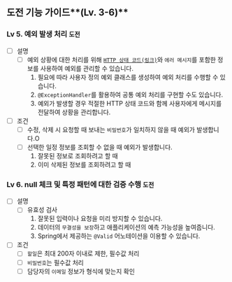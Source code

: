 ## 도전 기능 가이드**(Lv. 3-6)**

### Lv 5. 예외 발생 처리  `도전`

- [ ]  설명
    - [ ]  예외 상황에 대한 처리를 위해 [`HTTP 상태 코드(링크)`](https://developer.mozilla.org/ko/docs/Web/HTTP/Status)와 `에러 메시지`를 포함한 정보를 사용하여 예외를 관리할 수 있습니다.
        1. 필요에 따라 사용자 정의 예외 클래스를 생성하여 예외 처리를 수행할 수 있습니다.
        2. `@ExceptionHandler`를 활용하여 공통 예외 처리를 구현할 수도 있습니다.
        3. 예외가 발생할 경우 적절한 HTTP 상태 코드와 함께 사용자에게 메시지를 전달하여 상황을 관리합니다.

- [ ]  조건
    - [ ]  수정, 삭제 시 요청할 때 보내는 `비밀번호`가 일치하지 않을 때 예외가 발생합니다.O
    - [ ]  선택한 일정 정보를 조회할 수 없을 때 예외가 발생합니다.
        1. 잘못된 정보로 조회하려고 할 때
        2. 이미 삭제된 정보를 조회하려고 할 때

### Lv 6. null 체크 및 특정 패턴에 대한 검증 수행  `도전`

- [ ]  설명
    - [ ]  유효성 검사
        1. 잘못된 입력이나 요청을 미리 방지할 수 있습니다.
        2. 데이터의 `무결성을 보장`하고 애플리케이션의 예측 가능성을 높여줍니다.
        3. Spring에서 제공하는 `@Valid` 어노테이션을 이용할 수 있습니다.
- [ ]  조건
    - [ ]  `할일`은 최대 200자 이내로 제한, 필수값 처리
    - [ ]  `비밀번호`는 필수값 처리
    - [ ]  담당자의 `이메일` 정보가 형식에 맞는지 확인